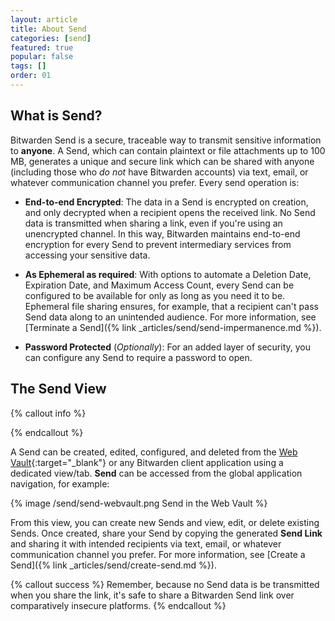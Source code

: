 ```yaml
---
layout: article
title: About Send
categories: [send]
featured: true
popular: false
tags: []
order: 01
---
```


## What is Send?

Bitwarden Send is a secure, traceable way to transmit sensitive information to **anyone**. A Send, which can contain plaintext or file attachments up to 100 MB, generates a unique and secure link which can be shared with anyone (including those who *do not* have Bitwarden accounts) via text, email, or whatever communication channel you prefer. Every send operation is:

- **End-to-end Encrypted**: The data in a Send is encrypted on creation, and only decrypted when a recipient opens the received link. No Send data is transmitted when sharing a link, even if you're using an unencrypted channel. In this way, Bitwarden maintains end-to-end encryption for every Send to prevent intermediary services from accessing your sensitive data.

- **As Ephemeral as required**: With options to automate a Deletion Date, Expiration Date, and Maximum Access Count, every Send can be configured to be available for only as long as you need it to be. Ephemeral file sharing ensures, for example, that a recipient can't pass Send data along to an unintended audience. For more information, see [Terminate a Send]({% link _articles/send/send-impermanence.md %}).

- **Password Protected** (*Optionally*): For an added layer of security, you can configure any Send to require a password to open.

## The Send View

{% callout info %}

{% endcallout %}

A Send can be created, edited, configured, and deleted from the [Web Vault](https://vault.bitwarden.com){:target="\_blank"} or any Bitwarden client application using a dedicated view/tab. **Send** can be accessed from the global application navigation, for example:

{% image /send/send-webvault.png Send in the Web Vault %}

From this view, you can create new Sends and view, edit, or delete existing Sends. Once created, share your Send by copying the generated **Send Link** and sharing it with intended recipients via text, email, or whatever communication channel you prefer. For more information, see [Create a Send]({% link _articles/send/create-send.md %}).

{% callout success %}
Remember, because no Send data is be transmitted when you share the link, it's safe to share a Bitwarden Send link over comparatively insecure platforms.
{% endcallout %}

